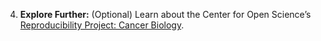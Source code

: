 4. **Explore Further:** (Optional) Learn about the Center for Open Science’s [Reproducibility Project: Cancer Biology](https://www.cos.io/rpcb).
